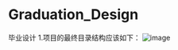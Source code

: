 # Graduation_Design
毕业设计
1.项目的最终目录结构应该如下：
![image](https://github.com/hjzgg/Graduation_Design/blob/master/images/%E7%9B%AE%E5%BD%95%E7%BB%93%E6%9E%84.png)
